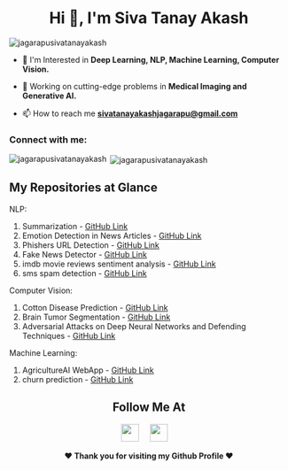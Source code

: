 <h1 align="center">Hi 👋, I'm Siva Tanay Akash</h1>


<p align="left"> <img src="https://komarev.com/ghpvc/?username=jagarapusivatanayakash&label=Profile%20views&color=0e75b6&style=flat" alt="jagarapusivatanayakash" /> </p>

- 🔭 I'm Interested in **Deep Learning, NLP, Machine Learning, Computer Vision.**

- 🌱 Working on cutting-edge problems in **Medical Imaging and Generative AI.**

- 📫 How to reach me **sivatanayakashjagarapu@gmail.com**

<h3 align="left">Connect with me:</h3>
<p align="left">
</p>

<p><img align="left" src="https://github-readme-stats.vercel.app/api/top-langs?username=jagarapusivatanayakash&show_icons=true&locale=en&layout=compact" alt="jagarapusivatanayakash" /></p>

<p>&nbsp;<img align="center" src="https://github-readme-stats.vercel.app/api?username=jagarapusivatanayakash&show_icons=true&locale=en" alt="jagarapusivatanayakash" /></p>


## My Repositories at Glance
NLP:
1. Summarization - [GitHub Link](https://github.com/jagarapusivatanayakash/summarization)
2. Emotion Detection in News Articles - [GitHub Link](https://github.com/jagarapusivatanayakash/Emotion-Detection-in-news-articles)
3. Phishers URL Detection - [GitHub Link](https://github.com/jagarapusivatanayakash/Phishers_url_detection)
4. Fake News Detector - [GitHub Link](https://github.com/jagarapusivatanayakash/Fake_News_Detector)
5. imdb movie reviews sentiment analysis - [GitHub Link](https://github.com/jagarapusivatanayakash/imdb_movie_reviews_sentiment_analysis)
6. sms spam detection - [GitHub Link](https://github.com/jagarapusivatanayakash/sms_spam_detection)

Computer Vision:
1. Cotton Disease Prediction - [GitHub Link](https://github.com/jagarapusivatanayakash/cotten_disease_prediction)
2. Brain Tumor Segmentation - [GitHub Link](https://github.com/jagarapusivatanayakash/Brain_Tumor_Segmentation)
3. Adversarial Attacks on Deep Neural Networks and Defending Techniques - [GitHub Link](https://github.com/jagarapusivatanayakash/Adversarial-attacks-on-deep-neural-networks-and-defending-techniques)

Machine Learning:
1. AgricultureAI WebApp - [GitHub Link](https://github.com/jagarapusivatanayakash/AgricultureAI_WebApp)
2. churn prediction - [GitHub Link](https://github.com/jagarapusivatanayakash/bank_customer_churn_prediction)



<div align="center">

## Follow Me At
<a href="https://www.linkedin.com/in/jagarapu-siva-tanay-akash-3544bb224/"><img height="32" width="32" src="https://cdn-icons-png.flaticon.com/512/174/174857.png" /></a>&nbsp;&nbsp;&nbsp;&nbsp;
<a href="https://www.instagram.com/siva_tanay_akash/"><img height="32" width="32" src="https://upload.wikimedia.org/wikipedia/commons/thumb/e/e7/Instagram_logo_2016.svg/768px-Instagram_logo_2016.svg.png" /></a>&nbsp;&nbsp;&nbsp;&nbsp;

</div>

<div align="center">
  
<b>❤️ Thank you for visiting my Github Profile ❤️</b>
</div>

